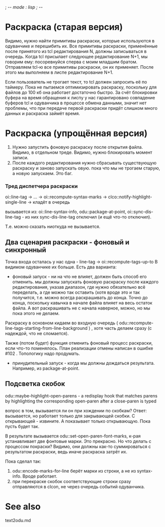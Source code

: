 ﻿; -*- mode : lisp ; -*-

Раскраска (старая версия)
=========

Видимо, нужно найти примитивы раскраски, которые используются в одуванчике и перешибить их. Все примитивы раскраски, применённые после принятого из tcl редактирования N, должны записываться в очередь. Когда tcl присылает следующее редактирование N+1, мы говорим ему: посоревнуйся сперва с моим младшим братом. Отправляем tcl-ю все примитивы раскраски, он их применяет. После этого мы выполняем в лиспе редактирование N+1. 

Если пользователь не трогает текст, то tcl должен запросить её по таймеру. Пока не пытаемся оптимизировать раскраску, поскольку для файлов до 100 кб она работает достаточно быстро. За счёт блокировки буфера на время обращения к лиспу у нас гарантировано совпадение буферов tcl и одуванчика в процессе обмена данными, значит нет проблемы, что при передаче первой раскраски придёт слишком много данных и раскраска займёт время. 


Раскраска (упрощённая версия)
=========

1. Нужно запустить фоновую раскраску после открытия файла. Видимо, в отдельном треде. Видимо, нужно блокировать момент записи. 
2. После каждого редактирования нужно сбрасывать существующую раскраску и заново запускать овую. пока что мы не трогаем старую, а новую запускаем. Это баг. 

### Тред диспетчера раскраски


oi::line-tag -> ... -> oi::recompute-syntax-marks -> clco::notify-highlight-single-line -> кладёт в очередь

вызывается из: oi::line-syntax-info, odu::package-at-point, oi::sync-dis-line-tag -
из них sync-dis-line-tag отключил (и ещё что-то отключил).

Т.е. можно сказать ниоткуда не вызывается. 


Два сценария раскраски - фоновый и синхронный
--------------
Точка входа осталась у нас одна - line-tag -> oi::recompute-tags-up-to
В видимом одуванчике их больше. 
Есть два варианта:
- фоновый запуск - ни на что не влияет, должен быть способ его отменить.
мы должны запускать фоновую раскраску после каждого редактирования, указав диапазон, где
нужно обязательно всё переделать, а где можно так оставить (хотя вроде это и так получится, т.е. можно всегда раскрашивать до конца. Точно до конца, поскольку кавычка в начале файла влияет на весь остаток файла. А вот раскрашивать не с начала наверное, можно, но мы пока этого не делаем. 


Раскраску в основном кидаем во входную очередь ( odu::recompute-line-tags-starting-from-line-background ) , хотя часть делаем сразу (с надеждой, что не сломается).

Также (потом будет) функция отменить фоновый процесс раскраски, если что-то поменялось. План реализации отмены написан в ошибке #102 . Топологику надо продумать. 
                                                                 
- принудительный запуск - когда мы должны дождаться результата. Например, из package-at-point. 


Подсветка скобок
------------
odu::maybe-highlight-open-parens - a redisplay hook that matches parens by highlighting the corresponding open-paren after a close-paren is typed

вопрос в том, вызывается ли он при хождении по скобкам?
Ответ: вызывается, но работает только для закрывающей скобки. С открывающей - извините.
А показывает только открывающую. Пока пусть будет так.

В результате вызывается odu::set-open-paren-font-marks, к-рая устанавливает
две фонтовые марки. Это прекрасно. Но что делать с процессом покраски?
Видимо, они должны как-то суммироваться с результатом раскраски, ведь иначе раскраска затрёт их.

Пока сделал так:

1. odu::encode-marks-for-line берёт марки из строки, а не из syntax-info. Вроде работает.
2. при перекраске скобок соответствующие строки сразу отправляются в clcon, не через
очередь событий одуванчика.

See also
========
text2odu.md

